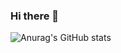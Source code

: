 ### Hi there 👋

<!--
**PDL2CGamejolt/PDL2CGamejolt** is a ✨ _special_ ✨ repository because its `README.md` (this file) appears on your GitHub profile.

Here are some ideas to get you started:

- 🔭 I’m currently working on Payten Edition
- 🌱 I’m currently learning FNF modding
- 👯 I’m looking to collaborate on ...
- 🤔 I’m looking for help with ...
- 💬 Ask me about ...
- 📫 How to reach me: ...
- 😄 Pronouns: He/Him
- ⚡ Fun fact: I give Big City Greens Incidentals attention
-->


![Anurag's GitHub stats](https://github-readme-stats.vercel.app/api?username=PDL2CGamejolt&show_icons=true&theme=radical)
